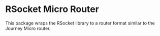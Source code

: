 # RSocket Micro Router

This package wraps the RSocket library to a router format similar to the Journey Micro router.
